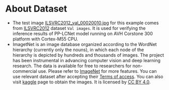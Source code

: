 # About Dataset
* The test image [ILSVRC2012_val_00020010.jpg](./ILSVRC2012_val_00020010.jpg) for this example comes from [ILSVRC2012](https://www.image-net.org/) dataset `Val images`. It is used for verifying the inference results of PP-LCNet model running on AVH Corstone 300 platform with Cortex-M55 CPU. 
* ImagetNet is an image database organized according to the WordNet hierarchy (currently only the nouns), in which each node of the hierarchy is depicted by hundreds and thousands of images. The project has been instrumental in advancing computer vision and deep learning research. The data is available for free to researchers for non-commercial use. Please refer to [ImageNet](https://www.image-net.org/index.php) for more features. You can use relevant dataset after accepting their [Terms of access](https://image-net.org/download). You can also visit [kaggle](https://www.kaggle.com/competitions/imagenet-object-localization-challenge/data) page to obtain the images. It is licensed by [CC BY 4.0](https://www.image-net.org/).
